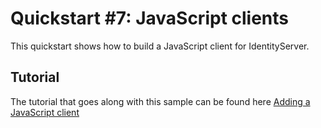 # Quickstart #7: JavaScript clients

This quickstart shows how to build a JavaScript client for IdentityServer.

## Tutorial

The tutorial that goes along with this sample can be found here [Adding a JavaScript client](http://docs.identityserver.io/en/release/quickstarts/7_javascript_client.html)

